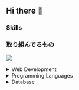 ## Hi there 👋

### Skills

### 取り組んでるもの
<p align="left">
  <img src="https://skillicons.dev/icons?i=next,react,go,mysql" />
</p>


<details>
  <summary>Web Development</summary>
  <p align="left">
    <img src="https://skillicons.dev/icons?i=html,css,js,react,next" />
  </p>
</details>

<details>
  <summary>Programming Languages</summary>
  <p align="left">
    <img src="https://skillicons.dev/icons?i=java,python,c,go" />
  </p>
</details>

<details>
  <summary>Database</summary>
  <p align="left">
    <img src="https://skillicons.dev/icons?i=mysql" />
  </p>
</details>



